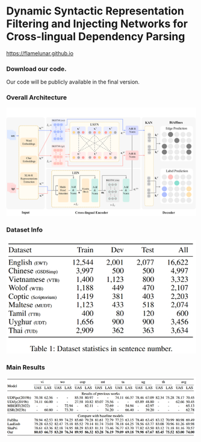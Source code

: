 # **Dynamic Syntactic Representation Filtering and Injecting Networks for Cross-lingual Dependency Parsing**
https://flamelunar.github.io

### Download our code. 
Our code will be publicly available in the final version.
<!--[code.zip](https://codeload.github.com/noteljj/noteljj.github.io/zip/refs/heads/main)-->


### Overall Architecture
<img src="our%20model.jpg" alt="overall architecture">
<!--# Overall Architecture. ![overall architecture](https://github.com/noteljj/noteljj.github.io/blob/main/our%20model.jpg)-->

### Dataset Info
<img src="dataset%20info.png" alt="dataset">
<!--Dataset Info. ![dataset](https://github.com/noteljj/noteljj.github.io/blob/main/dataset%20info.png)-->

### Main Results
<img src="main%20results.png" alt="main results">
<!--Main Results. ![main results](https://github.com/noteljj/noteljj.github.io/blob/main/main%20results.png)-->
